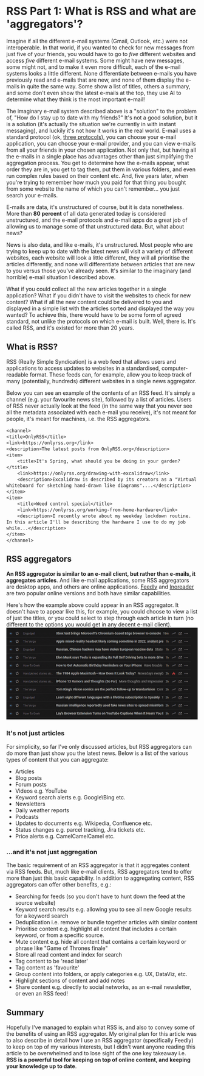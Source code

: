 # RSS Part 1: What is RSS and what are 'aggregators'?

Imagine if all the different e-mail systems (Gmail, Outlook, etc.) were not interoperable. In that world, if you wanted to check for new messages from just five of your friends, you would have to go to _five_ different websites and access _five_ different e-mail systems. Some might have new messages, some might not, and to make it even more difficult, each of the e-mail systems looks a little different. None differentiate between e-mails you have previously read and e-mails that are new, and none of them display the e-mails in quite the same way. Some show a list of titles, others a summary, and some don't even show the latest e-mails at the top, they use AI to determine what they think is the most important e-mail!

The imaginary e-mail system described above is a "solution" to the problem of, "How do I stay up to date with my friends?" It's not a good solution, but it is a solution (it's actually the situation we're currently in with instant messaging), and luckily it's not how it works in the real world. E-mail uses a standard protocol (ok, [three protocols](https://www.siteground.co.uk/tutorials/email/protocols-pop3-smtp-imap/)), you can choose your e-mail application, you can choose your e-mail provider, and you can view e-mails from all your friends in your chosen application. Not only that, but having all the e-mails in a single place has advantages other than just simplifying the aggregation process. You get to determine how the e-mails appear, what order they are in, you get to tag them, put them in various folders, and even run complex rules based on their content etc. And, five years later, when you're trying to remember how much you paid for that thing you bought from some website the name of which you can't remember&hellip; you just search your e-mails.

E-mails are data, it's unstructured of course, but it is data nonetheless. More than **80 percent** of all data generated today is considered unstructured, and the e-mail protocols and e-mail apps do a great job of allowing us to manage some of that unstructured data. But, what about news?

News is also data, and like e-mails, it's unstructured. Most people who are trying to keep up to date with the latest news will visit a variety of different websites, each website will look a little different, they will all prioritise the articles differently, and none will differentiate between articles that are new to you versus those you've already seen. It's similar to the imaginary (and horrible) e-mail situation I described above.

What if you could collect all the new articles together in a single application? What if you didn't have to visit the websites to check for new content? What if all the new content could be delivered to you and displayed in a simple list with the articles sorted and displayed the way you wanted? To achieve this, there would have to be some form of agreed standard, not unlike the protocols on which e-mail is built. Well, there is. It's called RSS, and it's existed for more than 20 years.

## What is RSS?

RSS (Really Simple Syndication) is a web feed that allows users and applications to access updates to websites in a standardised, computer-readable format. These feeds can, for example, allow you to keep track of many (potentially, hundreds) different websites in a single news aggregator.

Below you can see an example of the contents of an RSS feed. It's simply a channel (e.g. your favourite news site), followed by a list of articles. Users of RSS never actually look at the feed (in the same way that you never see all the metadata associated with each e-mail you receive), it's not meant for people, it's meant for machines, i.e. the RSS aggregators.

    <channel>
    <title>OnlyRSS</title>
    <link>https://onlyrss.org</link>
    <description>The latest posts from OnlyRSS.org</description>
    <item>
        <title>It's Spring, what should you be doing in your garden?</title>
        <link>https://onlyrss.org/drawing-with-excalidraw</link>
        <description>Excalidraw is described by its creators as a "Virtual whiteboard for sketching hand-drawn like diagrams"....</description>
    </item>
    <item>
        <title>Weed control special</title>
        <link>https://onlyrss.org/working-from-home-hardware</link>
        <description>I recently wrote about my weekday lockdown routine. In this article I'll be describing the hardware I use to do my job while...</description>
    </item>
    </channel>

## RSS aggregators

**An RSS aggregator is similar to an e-mail client, but rather than e-mails, it aggregates articles**. And like e-mail applications, some RSS aggregators are desktop apps, and others are online applications. [Feedly](https://feedly.com/) and [Inoreader](https://www.inoreader.com/) are two popular online versions and both have similar capabilities.

Here's how the example above could appear in an RSS aggregator. It doesn't have to appear like this, for example, you could choose to view a list of just the titles, or you could select to step through each article in turn (no different to the options you would get in any decent e-mail client).
![](../images/rss-for-productivity-1.png)

### It's not just articles

For simplicity, so far I've only discussed articles, but RSS aggregators can do more than just show you the latest news. Below is a list of the various types of content that you can aggregate:

- Articles
- Blog posts
- Forum posts
- Videos e.g. YouTube
- Keyword search alerts e.g. Google\Bing etc.
- Newsletters
- Daily weather reports
- Podcasts
- Updates to documents e.g. Wikipedia, Confluence etc.
- Status changes e.g. parcel tracking, Jira tickets etc.
- Price alerts e.g. CamelCamelCamel etc.

### ...and it's not just aggregation

The basic requirement of an RSS aggregator is that it aggregates content via RSS feeds. But, much like e-mail clients, RSS aggregators tend to offer more than just this basic capability. In addition to aggregating content, RSS aggregators can offer other benefits, e.g.:

- Searching for feeds (so you don't have to hunt down the feed at the source website)
- Keyword search results e.g. allowing you to see all new Google results for a keyword search
- Deduplication i.e. remove or bundle together articles with similar content
- Prioritise content e.g. highlight all content that includes a certain keyword, or from a specific source.
- Mute content e.g. hide all content that contains a certain keyword or phrase like "Game of Thrones finale"
- Store all read content and index for search
- Tag content to be 'read later'
- Tag content as 'favourite'
- Group content into folders, or apply categories e.g. UX, DataViz, etc.
- Highlight sections of content and add notes
- Share content e.g. directly to social networks, as an e-mail newsletter, or even an RSS feed!

## Summary

Hopefully I've managed to explain what RSS is, and also to convey some of the benefits of using an RSS aggregator. My original plan for this article was to also describe in detail how I use an RSS aggregator (specifically Feedly) to keep on top of my various interests, but I didn't want anyone reading this article to be overwhelmed and to lose sight of the one key takeaway i.e. **RSS is a powerful tool for keeping on top of online content, and keeping your knowledge up to date**.
